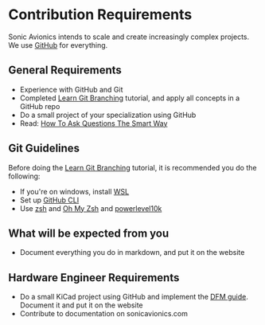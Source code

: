 # Contribution Requirements

Sonic Avionics intends to scale and create increasingly complex projects. We use [GitHub](https://github.com/sonicavionics) for everything.

## General Requirements 

- Experience with GitHub and Git
- Completed [Learn Git Branching](https://learngitbranching.js.org/) tutorial, and apply all concepts in a GitHub repo
- Do a small project of your specialization using GitHub
- Read: [How To Ask Questions The Smart Way](http://www.catb.org/esr/faqs/smart-questions.html)

## Git Guidelines

Before doing the [Learn Git Branching](https://learngitbranching.js.org/) tutorial, it is recommended you do the following:

- If you're on windows, install [WSL](https://learn.microsoft.com/en-us/windows/wsl/install)
- Set up [GitHub CLI](https://cli.github.com/)
- Use [zsh](https://opensource.com/article/19/9/getting-started-zsh) and [Oh My Zsh](https://ohmyz.sh/) and [powerlevel10k](https://github.com/romkatv/powerlevel10k)

## What will be expected from you

- Document everything you do in markdown, and put it on the website

## Hardware Engineer Requirements

- Do a small KiCad project using GitHub and implement the [DFM guide](/learn/dfmguide/). Document it and put it on the website
- Contribute to documentation on sonicavionics.com

